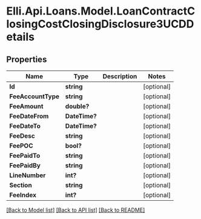 # Elli.Api.Loans.Model.LoanContractClosingCostClosingDisclosure3UCDDetails
## Properties

Name | Type | Description | Notes
------------ | ------------- | ------------- | -------------
**Id** | **string** |  | [optional] 
**FeeAccountType** | **string** |  | [optional] 
**FeeAmount** | **double?** |  | [optional] 
**FeeDateFrom** | **DateTime?** |  | [optional] 
**FeeDateTo** | **DateTime?** |  | [optional] 
**FeeDesc** | **string** |  | [optional] 
**FeePOC** | **bool?** |  | [optional] 
**FeePaidTo** | **string** |  | [optional] 
**FeePaidBy** | **string** |  | [optional] 
**LineNumber** | **int?** |  | [optional] 
**Section** | **string** |  | [optional] 
**FeeIndex** | **int?** |  | [optional] 

[[Back to Model list]](../README.md#documentation-for-models) [[Back to API list]](../README.md#documentation-for-api-endpoints) [[Back to README]](../README.md)

